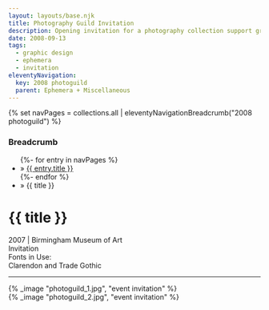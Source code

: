 ```yaml
---
layout: layouts/base.njk
title: Photography Guild Invitation
description: Opening invitation for a photography collection support group
date: 2008-09-13
tags:
  - graphic design
  - ephemera
  - invitation
eleventyNavigation:
  key: 2008 photoguild
  parent: Ephemera + Miscellaneous
---
```

{% set navPages = collections.all | eleventyNavigationBreadcrumb("2008 photoguild") %}
<div class="breadcrumb">
    <h3 class="visually-hidden">Breadcrumb</h3>
	<ul class="nav">
            {%- for entry in navPages %}
		<li class="nav-item"{% if entry.url == page.url %} class="active-breadcrumb"{% endif %}> » <a href="{{ entry.url }}">{{ entry.title }}</a></li>
  	    	{%- endfor %}
	    <li class="nav-item"><active-breadcrumb>» {{ title }}</active-breadcrumb></li>
	</ul>
</div>
<div class="container">
	<div class="row"></div>
	<div class="row">
		<div class="col-4 col-4-md col-4-lg">
			<h1>{{ title }}</h1>
			<figcaption>2007 | Birmingham Museum of Art</figcaption>
			<figcaption>Invitation</figcaption>
			<figcaption>Fonts in Use:</br>Clarendon and Trade Gothic</figcaption>
            <hr>
		</div>
        <div class="col-8 col-8-md col-8-lg">
		      {% _image "photoguild_1.jpg", "event invitation" %}
			  </br>
			  {% _image "photoguild_2.jpg", "event invitation" %}
		</div>
	</div>
</div>